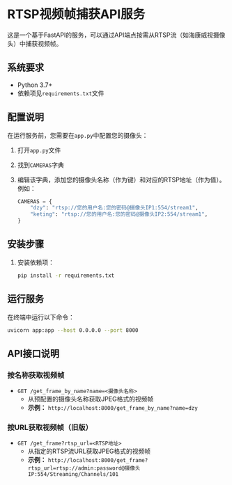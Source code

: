 # RTSP视频帧捕获API服务

这是一个基于FastAPI的服务，可以通过API端点按需从RTSP流（如海康威视摄像头）中捕获视频帧。

## 系统要求

- Python 3.7+
- 依赖项见`requirements.txt`文件

## 配置说明

在运行服务前，您需要在`app.py`中配置您的摄像头：

1.  打开`app.py`文件
2.  找到`CAMERAS`字典
3.  编辑该字典，添加您的摄像头名称（作为键）和对应的RTSP地址（作为值）。例如：

    ```python
    CAMERAS = {
        "dzy": "rtsp://您的用户名:您的密码@摄像头IP1:554/stream1",
        "keting": "rtsp://您的用户名:您的密码@摄像头IP2:554/stream1",
    }
    ```

## 安装步骤

1.  安装依赖项：
    ```bash
    pip install -r requirements.txt
    ```

## 运行服务

在终端中运行以下命令：

```bash
uvicorn app:app --host 0.0.0.0 --port 8000
```

## API接口说明

### 按名称获取视频帧

-   `GET /get_frame_by_name?name=<摄像头名称>`
    -   从预配置的摄像头名称获取JPEG格式的视频帧
    -   **示例：** `http://localhost:8000/get_frame_by_name?name=dzy`

### 按URL获取视频帧（旧版）

-   `GET /get_frame?rtsp_url=<RTSP地址>`
    -   从指定的RTSP流URL获取JPEG格式的视频帧
    -   **示例：** `http://localhost:8000/get_frame?rtsp_url=rtsp://admin:password@摄像头IP:554/Streaming/Channels/101`
